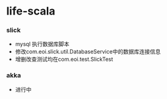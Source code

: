 # life-scala

### slick
- mysql 执行数据库脚本
- 修改com.eoi.slick.util.DatabaseService中的数据库连接信息
- 增删改查测试均在com.eoi.test.SlickTest


### akka
- 进行中